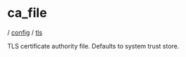 # ca_file

/ [config](/reference/config/index.md) / [tls](/reference/config/config/tls/index.md) 

TLS certificate authority file. Defaults to system trust store.

